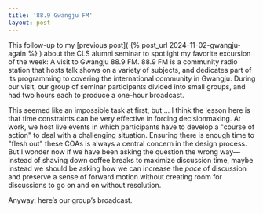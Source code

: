 ```yaml
---
title: '88.9 Gwangju FM'
layout: post
---
```


This follow-up to my [previous post]( {% post_url 2024-11-02-gwangju-again %} ) about
the CLS alumni seminar to spotlight my favorite excursion of the week: A visit
to Gwangju 88.9 FM. 88.9 FM is a community radio station that hosts talk shows
on a variety of subjects, and dedicates part of its programming to covering the
international community in Gwangju. During our visit, our group of seminar 
participants divided into small groups, and had two hours each to produce a one-hour
broadcast.

This seemed like an impossible task at first, but ... I think the lesson here
is that time constraints can be very effective in forcing decisionmaking. At
work, we host live events in which participants have to develop a "course of action"
to deal with a challenging situation. Ensuring there is enough time to "flesh out"
these COAs is always a central concern in the design process. But I wonder now
if we have been asking the question the wrong way—instead of shaving down coffee
breaks to maximize discussion time, maybe instead we should be asking how we
can increase the *pace* of discussion and preserve a sense of forward motion
without creating room for discussions to go on and on without resolution.

Anyway: here’s our group’s broadcast.
